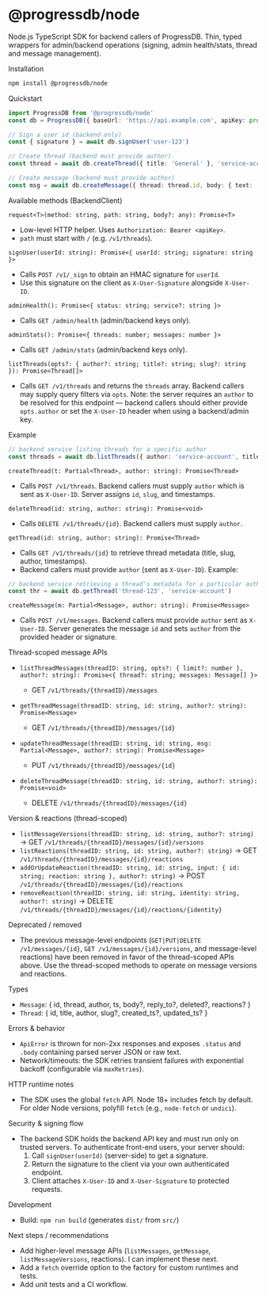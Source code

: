 # @progressdb/node

Node.js TypeScript SDK for backend callers of ProgressDB. Thin, typed wrappers for admin/backend
operations (signing, admin health/stats, thread and message management).

Installation

```bash
npm install @progressdb/node
```

Quickstart

```ts
import ProgressDB from '@progressdb/node'
const db = ProgressDB({ baseUrl: 'https://api.example.com', apiKey: process.env.PROGRESSDB_KEY })

// Sign a user id (backend-only)
const { signature } = await db.signUser('user-123')

// Create thread (backend must provide author)
const thread = await db.createThread({ title: 'General' }, 'service-account')

// Create message (backend must provide author)
const msg = await db.createMessage({ thread: thread.id, body: { text: 'hello' } }, 'service-account')
```

Available methods (BackendClient)

`request<T>(method: string, path: string, body?: any): Promise<T>`

- Low-level HTTP helper. Uses `Authorization: Bearer <apiKey>`.
- `path` must start with `/` (e.g. `/v1/threads`).

`signUser(userId: string): Promise<{ userId: string; signature: string }>`

- Calls `POST /v1/_sign` to obtain an HMAC signature for `userId`.
- Use this signature on the client as `X-User-Signature` alongside `X-User-ID`.

`adminHealth(): Promise<{ status: string; service?: string }>`

- Calls `GET /admin/health` (admin/backend keys only).

`adminStats(): Promise<{ threads: number; messages: number }>`

- Calls `GET /admin/stats` (admin/backend keys only).

`listThreads(opts?: { author?: string; title?: string; slug?: string }): Promise<Thread[]>`

- Calls `GET /v1/threads` and returns the `threads` array. Backend callers may
  supply query filters via `opts`. Note: the server requires an `author` to be
  resolved for this endpoint — backend callers should either provide `opts.author`
  or set the `X-User-ID` header when using a backend/admin key.

Example

```ts
// backend service listing threads for a specific author
const threads = await db.listThreads({ author: 'service-account', title: 'General' })
```

`createThread(t: Partial<Thread>, author: string): Promise<Thread>`

- Calls `POST /v1/threads`. Backend callers must supply `author` which is sent as `X-User-ID`.
  Server assigns `id`, `slug`, and timestamps.

`deleteThread(id: string, author: string): Promise<void>`

- Calls `DELETE /v1/threads/{id}`. Backend callers must supply `author`.

`getThread(id: string, author: string): Promise<Thread>`

- Calls `GET /v1/threads/{id}` to retrieve thread metadata (title, slug, author, timestamps).
- Backend callers must provide `author` (sent as `X-User-ID`). Example:

```ts
// backend service retrieving a thread's metadata for a particular author
const thr = await db.getThread('thread-123', 'service-account')
```

`createMessage(m: Partial<Message>, author: string): Promise<Message>`

- Calls `POST /v1/messages`. Backend callers must provide `author` sent as `X-User-ID`.
  Server generates the message `id` and sets `author` from the provided header or signature.

Thread-scoped message APIs

- `listThreadMessages(threadID: string, opts?: { limit?: number }, author?: string): Promise<{ thread?: string; messages: Message[] }>`
  - GET `/v1/threads/{threadID}/messages`

- `getThreadMessage(threadID: string, id: string, author?: string): Promise<Message>`
  - GET `/v1/threads/{threadID}/messages/{id}`

- `updateThreadMessage(threadID: string, id: string, msg: Partial<Message>, author?: string): Promise<Message>`
  - PUT `/v1/threads/{threadID}/messages/{id}`

- `deleteThreadMessage(threadID: string, id: string, author?: string): Promise<void>`
  - DELETE `/v1/threads/{threadID}/messages/{id}`

Version & reactions (thread-scoped)

- `listMessageVersions(threadID: string, id: string, author?: string)` -> GET `/v1/threads/{threadID}/messages/{id}/versions`
- `listReactions(threadID: string, id: string, author?: string)` -> GET `/v1/threads/{threadID}/messages/{id}/reactions`
- `addOrUpdateReaction(threadID: string, id: string, input: { id: string; reaction: string }, author?: string)` -> POST `/v1/threads/{threadID}/messages/{id}/reactions`
- `removeReaction(threadID: string, id: string, identity: string, author?: string)` -> DELETE `/v1/threads/{threadID}/messages/{id}/reactions/{identity}`

Deprecated / removed

- The previous message-level endpoints (`GET|PUT|DELETE /v1/messages/{id}`, `GET /v1/messages/{id}/versions`, and message-level reactions) have been removed in favor of the thread-scoped APIs above. Use the thread-scoped methods to operate on message versions and reactions.

Types

- `Message`: { id, thread, author, ts, body?, reply_to?, deleted?, reactions? }
- `Thread`: { id, title, author, slug?, created_ts?, updated_ts? }

Errors & behavior

- `ApiError` is thrown for non-2xx responses and exposes `.status` and `.body` containing parsed server JSON or raw text.
- Network/timeouts: the SDK retries transient failures with exponential backoff (configurable via `maxRetries`).

HTTP runtime notes

- The SDK uses the global `fetch` API. Node 18+ includes fetch by default. For older Node versions, polyfill `fetch` (e.g., `node-fetch` or `undici`).

Security & signing flow

- The backend SDK holds the backend API key and must run only on trusted servers. To authenticate front-end users, your server should:
  1. Call `signUser(userId)` (server-side) to get a signature.
  2. Return the signature to the client via your own authenticated endpoint.
  3. Client attaches `X-User-ID` and `X-User-Signature` to protected requests.

Development

- Build: `npm run build` (generates `dist/` from `src/`)

Next steps / recommendations

- Add higher-level message APIs (`listMessages`, `getMessage`, `listMessageVersions`, reactions). I can implement these next.
- Add a `fetch` override option to the factory for custom runtimes and tests.
- Add unit tests and a CI workflow.
